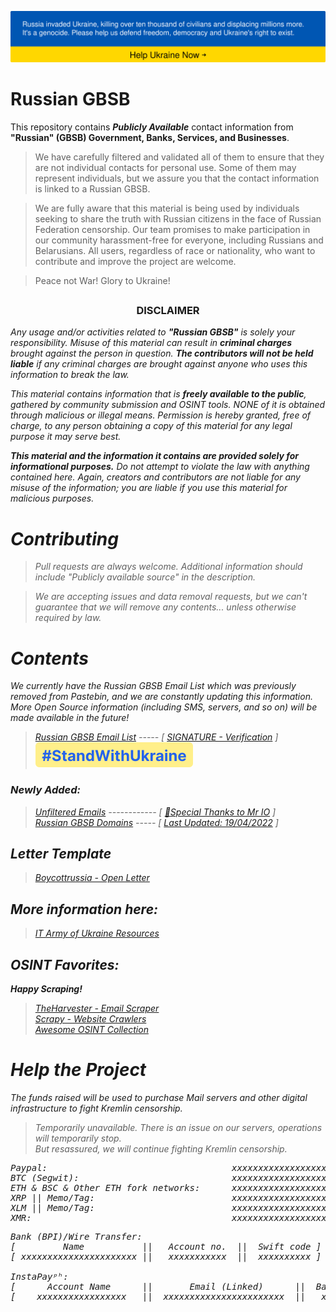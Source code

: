 [![Stand With Ukraine](https://raw.githubusercontent.com/vshymanskyy/StandWithUkraine/main/banner2-direct.svg)](https://war.ukraine.ua/support-ukraine/)

# Russian GBSB
This repository contains ***Publicly Available*** contact information from **"Russian" (GBSB) Government, Banks, Services, and Businesses**.
> We have carefully filtered and validated all of them to ensure that they are not individual contacts for personal use. Some of them may represent individuals, but we assure you that the contact information is linked to a Russian GBSB.

> We are fully aware that this material is being used by individuals seeking to share the truth with Russian citizens in the face of Russian Federation censorship. Our team promises to make participation in our community harassment-free for everyone, including Russians and Belarusians. All users, regardless of race or nationality, who want to contribute and improve the project are welcome.

> Peace not War! Glory to Ukraine!

##

<h3><p align="center">DISCLAIMER</p></h3>

<i>Any usage and/or activities related to <b>"Russian GBSB"</b> is solely your responsibility. Misuse of this material can result in <b>criminal charges</b> brought against the person in question. <b>The contributors will not be held liable</b> if any criminal charges are brought against anyone who uses this information to break the law.

This material contains information that is <b>freely available to the public</b>, gathered by community submission and OSINT tools. NONE of it is obtained through malicious or illegal means. Permission is hereby granted, free of charge, to any person obtaining a copy of this material for any legal purpose it may serve best.

<b>This material and the information it contains are provided solely for informational purposes.</b> Do not attempt to violate the law with anything contained here. Again, creators and contributors are not liable for any misuse of the information; you are liable if you use this material for malicious purposes.
  
# Contributing
  
> Pull requests are always welcome. Additional information should include "Publicly available source" in the description.
  
> We are accepting issues and data removal requests, but we can't guarantee that we will remove any contents... unless otherwise required by law.

# Contents
We currently have the Russian GBSB Email List which was previously removed from Pastebin, and we are constantly updating this information. More Open Source information (including SMS, servers, and so on) will be made available in the future!
> [Russian GBSB Email List](/CONTENTS/Emails/emails.txt) ----- [ [SIGNATURE - Verification](/SIGNATURE) ]  
[![StandWithUkraine](https://raw.githubusercontent.com/vshymanskyy/StandWithUkraine/main/badges/StandWithUkraine.svg)](https://t.me/itarmyofukraine2022)

### Newly Added:
> [Unfiltered Emails](CONTENTS/Emails/UNFILTERED%20LIST/email.txt) ------------ [ [:yellow_heart:Special Thanks to Mr IO](mailto:IO_NULL_VOID@PROTONMAIL.COM) ]  
> [Russian GBSB Domains](/CONTENTS/Domains/domains.txt) ----- [ [Last Updated: 19/04/2022](https://t.me/itarmyofukraine2022) ]

## Letter Template
> [Boycottrussia - Open Letter](https://www.boycottrussia.info/open-letter-to-ceos)

## More information here:
> [IT Army of Ukraine Resources](https://github.com/danieldanielecki/IT-ARMY-of-Ukraine-Resources-in-English)

## OSINT Favorites:
**Happy Scraping!**
> [TheHarvester - Email Scraper](https://github.com/laramies/theHarvester)  
> [Scrapy - Website Crawlers](https://github.com/scrapy/scrapy)  
> [Awesome OSINT Collection](https://github.com/jivoi/awesome-osint)  

# Help the Project
The funds raised will be used to purchase Mail servers and other digital infrastructure to fight Kremlin censorship.
> Temporarily unavailable.  There is an issue on our servers, operations will temporarily stop.  
> But resassured, we will continue fighting Kremlin censorship. 
<pre>
Paypal:                                   xxxxxxxxxxxxxxxxxxxxxxxxxxx  
BTC (Segwit):                             xxxxxxxxxxxxxxxxxxxxxxxxxxxxxxxxxxxxxxxxxx  
ETH & BSC & Other ETH fork networks:      xxxxxxxxxxxxxxxxxxxxxxxxxxxxxxxxxxxxxxxxxx
XRP || Memo/Tag:                          xxxxxxxxxxxxxxxxxxxxxxxxxxxxxx                                ||   xxxxxxxxx
XLM || Memo/Tag:                          xxxxxxxxxxxxxxxxxxxxxxxxxxxxxxxxxxxxxxxxxxxxxxxxxxxx          ||   xxxxxxxxx
XMR:                                      xxxxxxxxxxxxxxxxxxxxxxxxxxxxxxxxxxxxxxxxxxxxxxxxxxxxxxxxxxxxxxxxxxxxxxxxxxxxxxxxxxxxxx
</pre>
<pre>
Bank (BPI)/Wire Transfer:
[         Name           ||   Account no.  ||  Swift code ]
[ xxxxxxxxxxxxxxxxxxxxxx ||   xxxxxxxxxxx  ||  xxxxxxxxxx ]

InstaPayᵖʰ:
[      Account Name      ||       Email (Linked)      ||  Bank - Account no.  ]
[    xxxxxxxxxxxxxxxxx   ||  xxxxxxxxxxxxxxxxxxxxxxx  ||   xxxxxxxxxxxxxxxx   ]
</pre>
